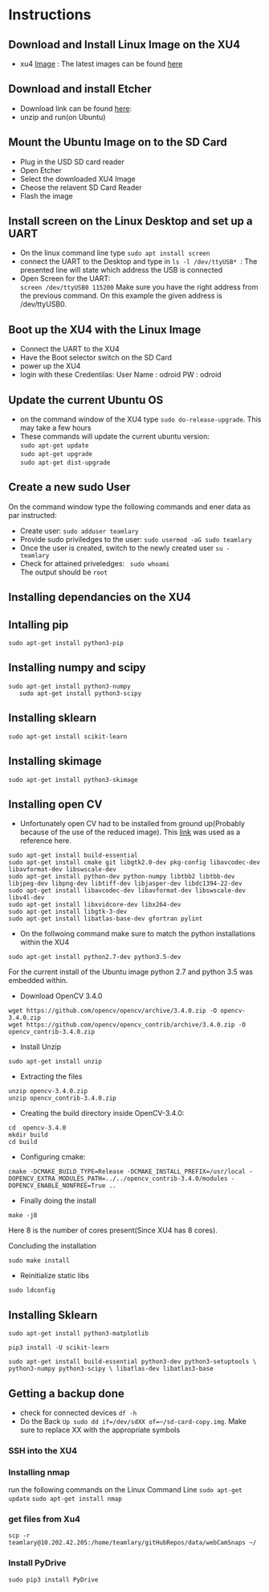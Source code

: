# Instructions

## Download and Install Linux Image on the XU4 
 - xu4 [Image](https://odroid.in/ubuntu_16.04lts/ubuntu-16.04.3-4.14-mate-odroid-xu4-20171212.img.xz) :
 The latest images can be found [here](https://wiki.odroid.com/odroid-xu4/os_images/linux/ubuntu/ubuntu)

## Download and install Etcher 
 - Download link can be found [here](https://www.balena.io/etcher/):
 - unzip and run(on Ubuntu)
 
## Mount the Ubuntu Image on to the SD Card 
 - Plug in the USD SD card reader 
 - Open Etcher 
 - Select the downloaded XU4 Image 
 - Cheose the relavent SD Card Reader 
 - Flash the image

## Install screen on the Linux Desktop and set up a UART 
 - On the linux command line type `sudo apt install screen`
 - connect the UART to the Desktop and type in `ls -l /dev/ttyUSB* `: 
 The presented line will state which address the USB is connected 
 - Open Screen for the UART:  
    `screen /dev/ttyUSB0 115200` Make sure you have the right address from the previous command. On this example the given address is /dev/ttyUSB0. 

## Boot up the XU4 with the Linux Image 
- Connect the UART to the XU4
- Have the Boot selector switch on the SD Card 
- power up the XU4 
- login with these Credentilas:
User Name : odroid
PW  : odroid 

## Update the current Ubuntu OS 
 - on the command window of the XU4 type `sudo do-release-upgrade`. This may take a few hours
 - These commands will update the current ubuntu version: </br>
 ```sudo apt-get update``` </br>
 ```sudo apt-get upgrade``` </br>
```sudo apt-get dist-upgrade``` </br>

## Create a new sudo User 
On the command window type the following commands and ener data as par instructed:
- Create user:
`sudo adduser teamlary` </br> 
- Provide sudo priviledges to the user: 
`sudo usermod -aG sudo teamlary`</br>
- Once the user is created, switch to the newly created user
`su - teamlary`
- Check for attained priveledges:
` sudo whoami`</br>
The output should be `root`

## Installing dependancies on the XU4 

## Intalling pip 
```
sudo apt-get install python3-pip
```

##  Installing numpy and scipy 
```
sudo apt-get install python3-numpy 
   sudo apt-get install python3-scipy 
```
## Installing sklearn 
```
sudo apt-get install scikit-learn 
```

## Installing skimage 
```
sudo apt-get install python3-skimage
```

## Installing open CV 

- Unfortunately open CV had to be installed from ground up(Probably because of the use of the reduced image).
This [link](http://www.python36.com/how-to-install-opencv340-on-ubuntu1604/) was used as a reference here. 
```
sudo apt-get install build-essential 
sudo apt-get install cmake git libgtk2.0-dev pkg-config libavcodec-dev libavformat-dev libswscale-dev
sudo apt-get install python-dev python-numpy libtbb2 libtbb-dev libjpeg-dev libpng-dev libtiff-dev libjasper-dev libdc1394-22-dev
sudo apt-get install libavcodec-dev libavformat-dev libswscale-dev libv4l-dev
sudo apt-get install libxvidcore-dev libx264-dev
sudo apt-get install libgtk-3-dev
sudo apt-get install libatlas-base-dev gfortran pylint
```

- On the follwoing command make sure to match the python installations within the XU4 
```
sudo apt-get install python2.7-dev python3.5-dev
```
For the current install of the Ubuntu image python 2.7 and python 3.5 was embedded within.

- Download OpenCV 3.4.0  
```
wget https://github.com/opencv/opencv/archive/3.4.0.zip -O opencv-3.4.0.zip
wget https://github.com/opencv/opencv_contrib/archive/3.4.0.zip -O opencv_contrib-3.4.0.zip
```
- Install Unzip 
```
sudo apt-get install unzip
```
- Extracting the files 
```
unzip opencv-3.4.0.zip
unzip opencv_contrib-3.4.0.zip
```
- Creating the build directory inside OpenCV-3.4.0:
```
cd  opencv-3.4.0
mkdir build
cd build
```

- Configuring cmake:
```
cmake -DCMAKE_BUILD_TYPE=Release -DCMAKE_INSTALL_PREFIX=/usr/local -DOPENCV_EXTRA_MODULES_PATH=../../opencv_contrib-3.4.0/modules -DOPENCV_ENABLE_NONFREE=True ..
```
- Finally doing the install 
```
make -j8
```
Here 8 is the number of cores present(Since XU4 has 8 cores).  

Concluding the installation
```
sudo make install
```
- Reinitialize static libs 
```
sudo ldconfig
```

## Installing Sklearn

```
sudo apt-get install python3-matplotlib
```

```
pip3 install -U scikit-learn
```

```
sudo apt-get install build-essential python3-dev python3-setuptools \ python3-numpy python3-scipy \ libatlas-dev libatlas3-base 
```

## Getting a backup done 

- check for connected devices ``df -h`` 
- Do the Back `Up sudo dd if=/dev/sdXX of=~/sd-card-copy.img`. Make sure to replace XX with the appropriate symbols

  
### SSH into the XU4 

### Installing nmap
run the following commands on the Linux Command Line
`sudo apt-get update`
`sudo apt-get install nmap` 

### get files from Xu4 
`scp -r teamlary@10.202.42.205:/home/teamlary/gitHubRepos/data/webCamSnaps ~/`

### Install PyDrive 
`sudo pip3 install PyDrive`

 
 
 
 
 
 
 
 
 
 
